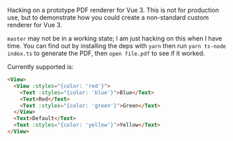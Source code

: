 Hacking on a prototype PDF renderer for Vue 3. This is not for production use, but to demonstrate how you could create a non-standard custom renderer for Vue 3.

`master` may not be in a working state; I am just hacking on this when I have time. You can find out by installing the deps with `yarn` then run `yarn ts-node index.ts` to generate the PDF, then `open file.pdf` to see if it worked.

Currently supported is:

```html
<View>
  <View :styles="{color: 'red'}">
    <Text :styles="{color: 'blue'}">Blue</Text>
    <Text>Red</Text>
    <Text :styles="{color: 'green'}">Green</Text>
  </View>
  <Text>Default</Text>
  <Text :styles="{color: 'yellow'}">Yellow</Text>
</View>
```
